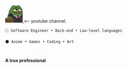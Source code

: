 <p aling = "right">
  <a href="https://www.youtube.com/@awwlie/">
    <img aling="center" src="https://github.com/awwliedacoder/awwliedacoder/blob/main/9605-pepe-business.png?raw=true"> </a><-- youtube channel. </p>
  
  
```
🌕 Software Engineer • Back-end • Low-level languages

🌑 Anime • Games • Coding • Art

```
<br>

<b>A true professional</b>
